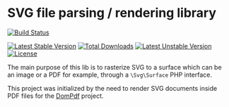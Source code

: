 # SVG file parsing / rendering library

[![Build Status](https://github.com/dompdf/php-svg-lib/actions/workflows/test.yml/badge.svg)](https://github.com/dompdf/php-svg-lib/actions/workflows/test.yml)

[![Latest Stable Version](https://poser.pugx.org/phenx/php-svg-lib/v/stable)](https://packagist.org/packages/phenx/php-svg-lib)
[![Total Downloads](https://poser.pugx.org/phenx/php-svg-lib/downloads)](https://packagist.org/packages/phenx/php-svg-lib)
[![Latest Unstable Version](https://poser.pugx.org/phenx/php-svg-lib/v/unstable)](https://packagist.org/packages/phenx/php-svg-lib)
[![License](https://poser.pugx.org/phenx/php-svg-lib/license)](https://packagist.org/packages/phenx/php-svg-lib)

The main purpose of this lib is to rasterize SVG to a surface which can be an image or a PDF for example, through a `\Svg\Surface` PHP interface.

This project was initialized by the need to render SVG documents inside PDF files for the [DomPdf](https://github.com/dompdf/dompdf) project.

